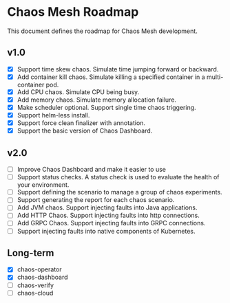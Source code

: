 # Chaos Mesh Roadmap

This document defines the roadmap for Chaos Mesh development.

## v1.0

- [x] Support time skew chaos. Simulate time jumping forward or backward.
- [x] Add container kill chaos. Simulate killing a specified container in a multi-container pod.
- [x] Add CPU chaos. Simulate CPU being busy.
- [x] Add memory chaos. Simulate memory allocation failure.
- [x] Make scheduler optional. Support single time chaos triggering.
- [x] Support helm-less install.
- [x] Support force clean finalizer with annotation.
- [x] Support the basic version of Chaos Dashboard.

## v2.0

- [ ] Improve Chaos Dashboard and make it easier to use
- [ ] Support status checks. A status check is used to evaluate the health of your environment.
- [ ] Support defining the scenario to manage a group of chaos experiments. 
- [ ] Support generating the report for each chaos scenario.
- [ ] Add JVM chaos. Support injecting faults into Java applications.
- [ ] Add HTTP Chaos. Support injecting faults into http connections.
- [ ] Add GRPC Chaos. Support injecting faults into GRPC connections.
- [ ] Support injecting faults into native components of Kubernetes.

## Long-term

- [x] chaos-operator
- [x] chaos-dashboard
- [ ] chaos-verify
- [ ] chaos-cloud
